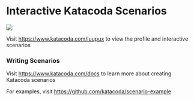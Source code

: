 # Interactive Katacoda Scenarios

[![](http://shields.katacoda.com/katacoda/luupux/count.svg)](https://www.katacoda.com/luupux "Get your profile on Katacoda.com")

Visit https://www.katacoda.com/luupux to view the profile and interactive scenarios

### Writing Scenarios
Visit https://www.katacoda.com/docs to learn more about creating Katacoda scenarios

For examples, visit https://github.com/katacoda/scenario-example
